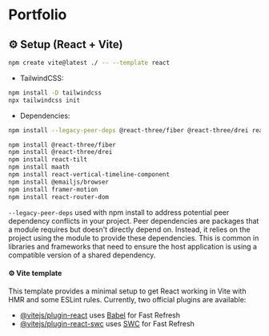 # Portfolio


## ⚙️ Setup (React + Vite)

```bash
npm create vite@latest ./ -- --template react
```

- TailwindCSS:
```bash
npm install -D tailwindcss
npx tailwindcss init
```

- Dependencies:
```bash
npm install --legacy-peer-deps @react-three/fiber @react-three/drei react-tilt maath react-vertical-timeline-component @emailjs/browser framer-motion react-router-dom

npm install @react-three/fiber
npm install @react-three/drei
npm install react-tilt
npm install maath
npm install react-vertical-timeline-component
npm install @emailjs/browser
npm install framer-motion
npm install react-router-dom
```
`--legacy-peer-deps` used with npm install to address potential peer dependency conflicts in your project.
Peer dependencies are packages that a module requires but doesn't directly depend on. Instead, it relies on the project using the module to provide these dependencies. This is common in libraries and frameworks that need to ensure the host application is using a compatible version of a shared dependency.

#### ⚙️ Vite template
This template provides a minimal setup to get React working in Vite with HMR and some ESLint rules.
Currently, two official plugins are available:

- [@vitejs/plugin-react](https://github.com/vitejs/vite-plugin-react/blob/main/packages/plugin-react/README.md) uses [Babel](https://babeljs.io/) for Fast Refresh
- [@vitejs/plugin-react-swc](https://github.com/vitejs/vite-plugin-react-swc) uses [SWC](https://swc.rs/) for Fast Refresh
